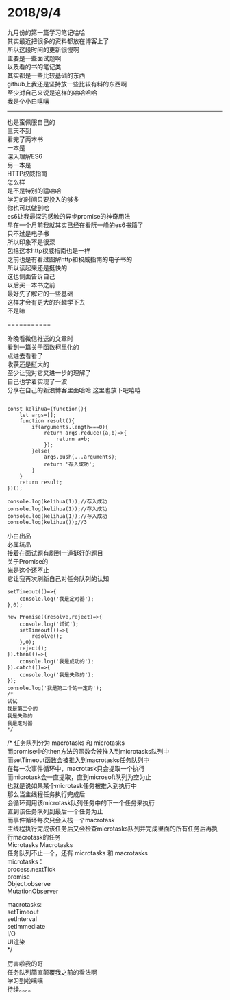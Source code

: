 # 2018/9/4
九月份的第一篇学习笔记哈哈   
其实最近把很多的资料都放在博客上了   
所以这段时间的更新很慢啊   
主要是一些面试题啊   
以及看的书的笔记类   
其实都是一些比较基础的东西   
github上我还是坚持放一些比较有料的东西啊   
至少对自己来说是这样的哈哈哈哈   
我是个小白嘻嘻   

--------
也是蛮佩服自己的   
三天不到   
看完了两本书   
一本是   
深入理解ES6   
另一本是  
HTTP权威指南   
怎么样  
是不是特别的猛哈哈   
学习的时间只要投入的够多    
你也可以做到哈    
es6让我最深的感触的异步promise的神奇用法   
早在一个月前我就其实已经在看阮一峰的es6书籍了   
只不过是电子书   
所以印象不是很深   
包括这本http权威指南也是一样   
之前也是有看过图解http和权威指南的电子书的  
所以读起来还是挺快的   
这也侧面告诉自己   
以后买一本书之前   
最好先了解它的一些基础   
这样才会有更大的兴趣学下去   
不是嘛     

===========

昨晚看微信推送的文章时   
看到一篇关于函数柯里化的   
点进去看看了   
收获还是挺大的  
至少让我对它又进一步的理解了   
自己也学着实现了一波   
分享在自己的新浪博客里面哈哈 
这里也放下吧嘻嘻   
```

const kelihua=(function(){
	let args=[];
	function result(){
		if(arguments.length===0){
			return args.reduce((a,b)=>{
				return a+b;
			});
		}else{
			args.push(...arguments);
			return '存入成功';
		}
	}
	return result;
})();

console.log(kelihua(1));//存入成功
console.log(kelihua(1));//存入成功
console.log(kelihua(1));//存入成功
console.log(kelihua());//3
```
小白出品   
必属坑品  
接着在面试题有刷到一道挺好的题目   
关于Promise的    
光是这个还不止   
它让我再次刷新自己对任务队列的认知   
```
setTimeout(()=>{
	console.log('我是定时器');
},0);

new Promise((resolve,reject)=>{
	console.log('试试');
	setTimeout(()=>{
		resolve();
	},0);
	reject();
}).then(()=>{
	console.log('我是成功的');
}).catch(()=>{
	console.log('我是失败的');
});
console.log('我是第二个的一定的');
/*
试试
我是第二个的
我是失败的
我是定时器
*/

```
/*
任务队列分为 macrotasks 和 microtasks     
 而promise中的then方法的函数会被推入到microtasks队列中    
 而setTimeout函数会被推入到macrotasks任务队列中     
 在每一次事件循环中，macrotask只会提取一个执行    
 而microtask会一直提取，直到microsoft队列为空为止     
也就是说如果某个microtask任务被推入到执行中     
那么当主线程任务执行完成后     
会循环调用该microtask队列任务中的下一个任务来执行    
直到该任务队列到最后一个任务为止      
而事件循环每次只会入栈一个macrotask    
主线程执行完成该任务后又会检查microtasks队列并完成里面的所有任务后再执行macrotask的任务    
Microtasks Macrotasks     
任务队列不止一个，还有 microtasks 和 macrotasks     
microtasks：    
process.nextTick    
promise    
Object.observe    
MutationObserver     
  

macrotasks:   
setTimeout   
setInterval   
setImmediate   
I/O   
UI渲染   
 */   
    

厉害啦我的哥   
任务队列简直颠覆我之前的看法啊   
学习到啦嘻嘻   
待续。。。。










